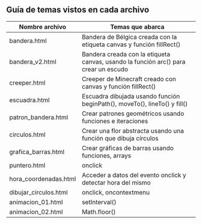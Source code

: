 ## Guía de temas vistos en cada archivo

| Nombre archivo        | Temas que abarca                                                                    |
| --------------------- | ----------------------------------------------------------------------------------- |
| bandera.html          | Bandera de Bélgica creada con la etiqueta canvas y función fillRect()               |
| bandera_v2.html       | Bandera creada con la etiqueta canvas, usando la función arc() para crear un escudo |
| creeper.html          | Creeper de Minecraft creado con canvas y función fillRect()                         |
| escuadra.html         | Escuadra dibujada usando función beginPath(), moveTo(), lineTo() y fill()           |
| patron_bandera.html   | Crear patrones geométricos usando funciones e iteraciones                           |
| circulos.html         | Crear una flor abstracta usando una función que dibuja círculos                     |
| grafica_barras.html   | Crear gráficas de barras usando funciones, arrays                                   |
| puntero.html          | onclick                                                                             |
| hora_coordenadas.html | Acceder a datos del evento onclick y detectar hora del mismo                        |
| dibujar_circulos.html | onclick, oncontextmenu                                                              |
| animacion_01.html     | setInterval()                                                                       |
| animacion_02.html     | Math.floor()                                                                        |
